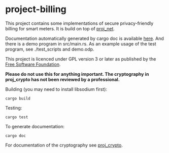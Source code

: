 # project-billing
This project contains some implementations of secure privacy-friendly billing for smart meters. It is build on top of [proj_net](https://github.com/tblah/project-net).

Documentation automatically generated by cargo doc is available [here](https://tblah.github.io/project-billing/proj_billing/index.html). And there is a demo program in src/main.rs. As an example usage of the test program, see ./test\_scripts and demo.odp.

This project is licenced under GPL version 3 or later as published by the [Free Software Foundation](https://fsf.org).

**Please do not use this for anything important. The cryptography in proj_crypto has not been reviewed by a professional.**

Building (you may need to install libsodium first):
```
cargo build
```

Testing:
```
cargo test
```

To generate documentation:
```
cargo doc
```

For documentation of the cryptography see [proj_crypto](https://github.com/tblah/project-crypto).

